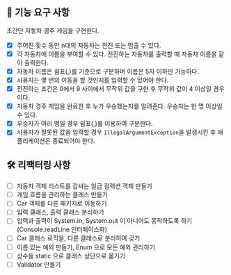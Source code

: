 ## 🚀 기능 요구 사항

초간단 자동차 경주 게임을 구현한다.

- [x] 주어진 횟수 동안 n대의 자동차는 전진 또는 멈출 수 있다.
- [x] 각 자동차에 이름을 부여할 수 있다. 전진하는 자동차를 출력할 때 자동차 이름을 같이 출력한다.
- [x] 자동차 이름은 쉼표(,)를 기준으로 구분하며 이름은 5자 이하만 가능하다.
- [x] 사용자는 몇 번의 이동을 할 것인지를 입력할 수 있어야 한다.
- [x] 전진하는 조건은 0에서 9 사이에서 무작위 값을 구한 후 무작위 값이 4 이상일 경우이다.
- [x] 자동차 경주 게임을 완료한 후 누가 우승했는지를 알려준다. 우승자는 한 명 이상일 수 있다.
- [x] 우승자가 여러 명일 경우 쉼표(,)를 이용하여 구분한다.
- [x] 사용자가 잘못된 값을 입력할 경우 `IllegalArgumentException`을 발생시킨 후 애플리케이션은 종료되어야 한다.

## 🛠️ 리팩터링 사항

- [ ] 자동차 객체 리스트를 감싸는 일급 컬렉션 객체 만들기
- [ ] 게임 흐름을 관리하는 클래스 만들기
- [ ] Car 객체를 다른 패키지로 이동하기
- [ ] 입력 클래스, 출력 클래스 분리하기
- [ ] 입력과 출력이 System.in, System.out 이 아니어도 동작하도록 하기 (Console.readLine 인터페이스화)
- [ ] Car 클래스 로직을, 다른 클래스로 분리하여 갖기
- [ ] 이름 있는 예외 만들기, Enum 으로 모든 예외 관리하기
- [ ] 상수들 static 으로 클래스 상단으로 옮기기
- [ ] Validator 만들기
